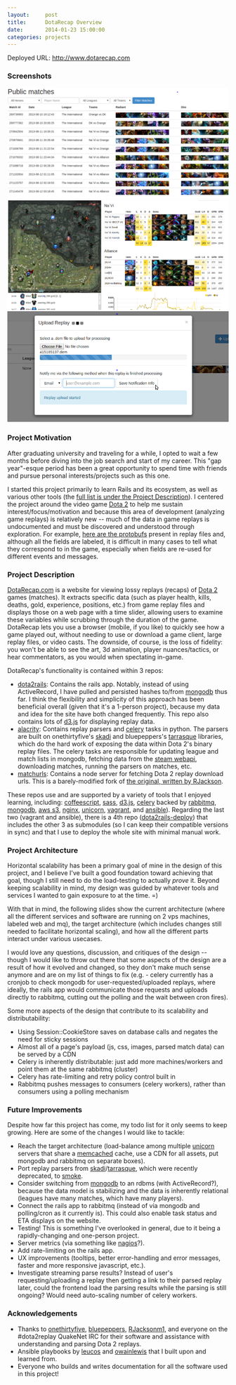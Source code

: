 ```yaml
---
layout:     post
title:      DotaRecap Overview
date:       2014-01-23 15:00:00
categories: projects
---
```



Deployed URL: <http://www.dotarecap.com>

### Screenshots

[![Initial state][thumb1]][img1] [![Victory + debug][thumb2]][img2] [![Big maze + enemies][thumb3]][img3]

### Project Motivation

After graduating university and traveling for a while, I opted to wait a few months before diving into the job search and start of my career. This "gap year"-esque period has been a great opportunity to spend time with friends and pursue personal interests/projects such as this one.

I started this project primarily to learn Rails and its ecosystem, as well as various other tools (the <a href="#techlist">full list is under the Project Description</a>). I centered the project around the video game [Dota 2] to help me sustain interest/focus/motivation and because this area of development (analyzing game replays) is relatively new -- much of the data in game replays is undocumented and must be discovered and understood through exploration. For example, [here are the protobufs] present in replay files and, although all the fields are labeled, it is difficult in many cases to tell what they correspond to in the game, especially when fields are re-used for different events and messages.


### Project Description

[DotaRecap.com] is a website for viewing lossy replays (recaps) of [Dota 2] games (matches). It extracts specific data (such as player health, kills, deaths, gold, experience, positions, etc.) from game replay files and displays those on a web page with a time slider, allowing users to examine these variables while scrubbing through the duration of the game. DotaRecap lets you use a browser (mobile, if you like) to quickly see how a game played out, without needing to use or download a game client, large replay files, or video casts. The downside, of course, is the loss of fidelity: you won't be able to see the art, 3d animation, player nuances/tactics, or hear commentators, as you would when spectating in-game.

DotaRecap's functionality is contained within 3 repos:

* [dota2rails]: Contains the rails app. Notably, instead of using ActiveRecord, I have pulled and persisted hashes to/from [mongodb] thus far. I think the flexibility and simplicity of this approach has been beneficial overall (given that it's a 1-person project), because my data and idea for the site have both changed frequently. This repo also contains lots of [d3.js] for displaying replay data.
* [alacrity]: Contains replay parsers and [celery] tasks in python. The parsers are built on onethirtyfive's [skadi] and bluepeppers's [tarrasque] libraries, which do the hard work of exposing the data within Dota 2's binary replay files. The celery tasks are responsible for updating league and match lists in mongodb, fetching data from the [steam webapi], downloading matches, running the parsers on matches, etc.
* [matchurls]: Contains a node server for fetching Dota 2 replay download urls. This is a barely-modified fork of [the original, written by RJackson].

<a name="techlist"></a>These repos use and are supported by a variety of tools that I enjoyed learning, including: [coffeescript], [sass], [d3.js], [celery] backed by [rabbitmq], [mongodb], [aws s3], [nginx], [unicorn], [vagrant], and [ansible]). Regarding the last two (vagrant and ansible), there is a 4th repo ([dota2rails-deploy]) that includes the other 3 as submodules (so I can keep their compatible versions in sync) and that I use to deploy the whole site with minimal manual work.


### Project Architecture

Horizontal scalability has been a primary goal of mine in the design of this project, and I believe I've built a good foundation toward achieving that goal, though I still need to do the load-testing to actually _prove_ it. Beyond keeping scalability in mind, my design was guided by whatever tools and services I wanted to gain exposure to at the time.  =)

With that in mind, the following slides show the current architecture (where all the different services and software are running on 2 vps machines, labeled web and mq), the target architecture (which includes changes still needed to facilitate horizontal scaling), and how all the different parts interact under various usecases.

<script async class="speakerdeck-embed" data-id="3843bd1065ca0131a8e94ae38a915c91" data-ratio="1.77777777777778" src="//speakerdeck.com/assets/embed.js"></script>

I would love any questions, discussion, and critiques of the design -- though I would like to throw out there that some aspects of the design are a result of how it evolved and changed, so they don't make much sense anymore and are on my list of things to fix (e.g. - celery currently has a cronjob to check mongodb for user-requested/uploaded replays, where ideally, the rails app would communicate those requests and uploads directly to rabbitmq, cutting out the polling and the wait between cron fires).

Some more aspects of the design that contribute to its scalability and distributability:

* Using Session::CookieStore saves on database calls and negates the need for sticky sessions
* Almost all of a page's payload (js, css, images, parsed match data) can be served by a CDN
* Celery is inherently distributable: just add more machines/workers and point them at the same rabbitmq (cluster)
* Celery has rate-limiting and retry policy control built in
* Rabbitmq pushes messages to consumers (celery workers), rather than consumers using a polling mechanism

### Future Improvements

Despite how far this project has come, my todo list for it only seems to keep growing. Here are some of the changes I would like to tackle:

* Reach the target architecture (load-balance among multiple [unicorn] servers that share a [memcached] cache, use a CDN for all assets, put mongodb and rabbitmq on separate boxes).
* Port replay parsers from [skadi]/[tarrasque], which were recently deprecated, to [smoke].
* Consider switching from [mongodb] to an rdbms (with ActiveRecord?), because the data model is stabilizing and the data is inherently relational (leagues have many matches, which have many players).
* Connect the rails app to rabbitmq (instead of via mongodb and polling/cron as it currently is). This could also enable task status and ETA displays on the website.
* Testing! This is something I've overlooked in general, due to it being a rapidly-changing and one-person project.
* Server metrics (via something like [nagios]?).
* Add rate-limiting on the rails app.
* UX improvements (tooltips, better error-handling and error messages, faster and more responsive javascript, etc.).
* Investigate streaming parse results? Instead of user's requesting/uploading a replay then getting a link to their parsed replay later, could the frontend load the parsing results while the parsing is still ongoing? Would need auto-scaling number of celery workers.


### Acknowledgements

* Thanks to [onethirtyfive], [bluepeppers], [RJacksonm1], and everyone on the #dota2replay QuakeNet IRC for their software and assistance with understanding and parsing Dota 2 replays.
* Ansible playbooks by [leucos] and [owainlewis] that I built upon and learned from.
* Everyone who builds and writes documentation for all the software used in this project!


[Dota 2]: http://dota2.com
[here are the protobufs]: https://github.com/skadistats/skadi/tree/master/protobuf
[dota2rails]: https://github.com/grschafer/dota2rails
[alacrity]: https://github.com/grschafer/alacrity
[skadi]: https://github.com/skadistats/skadi
[tarrasque]: https://github.com/skadistats/Tarrasque
[steam webapi]: http://wiki.teamfortress.com/wiki/WebAPI#Dota_2
[matchurls]: https://github.com/grschafer/matchurls
[the original, written by RJackson]: https://github.com/RJacksonm1/matchurls
[mongodb]: http://www.mongodb.org/
[d3.js]: http://d3js.org/
[celery]: http://www.celeryproject.org/
[coffeescript]: http://coffeescript.org/
[sass]: http://sass-lang.com/
[rabbitmq]: http://www.rabbitmq.com/
[aws s3]: http://aws.amazon.com/s3/
[nginx]: http://wiki.nginx.org/Main
[unicorn]: http://unicorn.bogomips.org/
[vagrant]: http://www.vagrantup.com/
[ansible]: http://www.ansibleworks.com/
[dota2rails-deploy]: https://github.com/grschafer/dota2rails-deploy
[haproxy]: http://haproxy.1wt.eu/
[memcached]: http://memcached.org/
[smoke]: https://github.com/skadistats/smoke
[nagios]: http://www.nagios.org/
[onethirtyfive]: https://github.com/onethirtyfive
[bluepeppers]: https://github.com/bluepeppers
[RJacksonm1]: https://github.com/RJacksonm1
[leucos]: https://github.com/leucos/ansible-rbenv-playbook
[owainlewis]: https://github.com/owainlewis/vagrant-ansible-rails
[DotaRecap.com]: http://www.dotarecap.com
[thumb1]: /assets/images/dotarecap/1_thumb.png "Index page"
[thumb2]: /assets/images/dotarecap/2_thumb.png "Match page"
[thumb3]: /assets/images/dotarecap/3_thumb.png "Uploading a replay"
[img1]: /assets/images/dotarecap/index.png
[img2]: /assets/images/dotarecap/show.png
[img3]: /assets/images/dotarecap/upload.png
